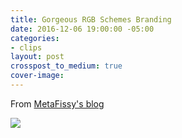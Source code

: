 ```yaml
---
title: Gorgeous RGB Schemes Branding
date: 2016-12-06 19:00:00 -05:00
categories:
- clips
layout: post
crosspost_to_medium: true
cover-image: 
---
```


From [MetaFissy's blog](http://metafizzy.co/blog/rgb-schemes-logo/)

![](http://i.imgur.com/1tRedUl.png)

